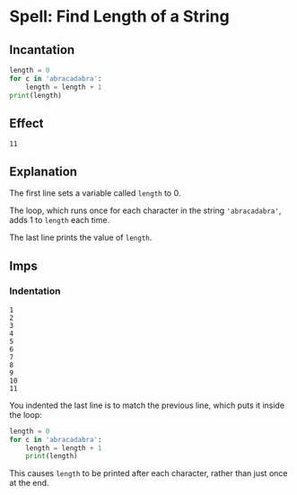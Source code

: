 # Spell: Find Length of a String

## Incantation

```python
length = 0
for c in 'abracadabra':
    length = length + 1
print(length)
```

## Effect

```
11
```

## Explanation

The first line sets a variable called `length` to 0.

The loop, which runs once for each character in the string `'abracadabra'`, adds 1 to
`length` each time.

The last line prints the value of `length`.

## Imps

### Indentation

```
1
2
3
4
5
6
7
8
9
10
11
```

You indented the last line is to match the previous line, which puts
it inside the loop:

```python
length = 0
for c in 'abracadabra':
    length = length + 1
    print(length)
```

This causes `length` to be printed after each character, rather than just once at the
end.